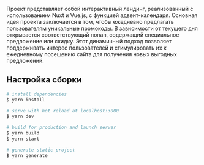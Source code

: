 Проект представляет собой интерактивный лендинг, реализованный с использованием Nuxt и Vue.js, с функцией адвент-календаря. Основная идея проекта заключается в том, чтобы ежедневно предлагать пользователям уникальные промокоды. В зависимости от текущего дня открывается соответствующий попап, содержащий специальное предложение или скидку. Этот динамичный подход позволяет поддерживать интерес пользователей и стимулировать их к ежедневному посещению сайта для получения новых выгодных предложений.

## Настройка сборки

```bash
# install dependencies
$ yarn install

# serve with hot reload at localhost:3000
$ yarn dev

# build for production and launch server
$ yarn build
$ yarn start

# generate static project
$ yarn generate
```
